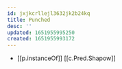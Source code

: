 ```yaml
---
id: jxjkcrllejl3632jk2b24kq
title: Punched
desc: ''
updated: 1651955995250
created: 1651955993172
---
```



- [[p.instanceOf]] [[c.Pred.Shapow]]
